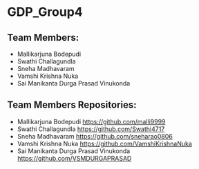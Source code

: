 # GDP_Group4
## Team Members:   
- Mallikarjuna Bodepudi   
- Swathi Challagundla         
- Sneha Madhavaram    
- Vamshi Krishna Nuka  
- Sai Manikanta Durga Prasad Vinukonda

## Team Members Repositories:
- Mallikarjuna Bodepudi  https://github.com/malli9999
- Swathi Challagundla  https://github.com/Swathi4717
- Sneha Madhavaram  https://github.com/sneharao0806
- Vamshi Krishna Nuka https://github.com/VamshiKrishnaNuka
- Sai Manikanta Durga Prasad Vinukonda https://github.com/VSMDURGAPRASAD

